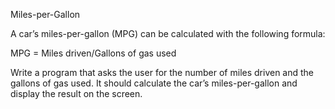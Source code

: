 Miles-per-Gallon

A car’s miles-per-gallon (MPG) can be calculated with the following formula:

MPG = Miles driven/Gallons of gas used

Write a program that asks the user for the number of miles driven and the gallons of gas used.
It should calculate the car’s miles-per-gallon and display the result on the screen.
